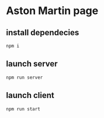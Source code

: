 # Aston Martin page

## install dependecies
```
npm i
```

## launch server
```
npm run server
```

## launch client 
```
npm run start
```